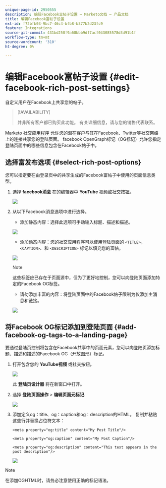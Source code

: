```yaml
---
unique-page-id: 2950555
description: 编辑Facebook富帖子设置 — Marketo文档 — 产品文档
title: 编辑Facebook富帖子设置
exl-id: f72bfb03-9bc7-46c4-bfb8-b377b2d23fc9
feature: Integrations
source-git-commit: 431bd258f9a68bbb9df7acf043085578d3d91b1f
workflow-type: tm+mt
source-wordcount: '310'
ht-degree: 0%

---
```


# 编辑Facebook富帖子设置 {#edit-facebook-rich-post-settings}

自定义用户在Facebook上共享您的帖子。

>[!AVAILABILITY]
>
>并非所有客户都已购买此功能。 有关详细信息，请与您的销售代表联系。

Marketo [社交应用程序](/help/marketo/product-docs/demand-generation/social/social-functions/add-a-social-button-on-a-landing-page.md) 允许您的潜在客户与其在Facebook、Twitter等社交网络上的连接共享您的登陆页面。 facebook OpenGraph标记（OG标记）允许您指定登陆页面中的哪些信息包含在Facebook帖子中。

## 选择富发布选项 {#select-rich-post-options}

您可以指定要在由登录页中的共享生成的Facebook富帖子中使用的页面信息类型。

1. 选择 **facebook消息** 在的编辑器中 **YouTube** 视频或社交按钮。

   ![](assets/image2014-9-22-16-3a47-3a21.png)

1. 从以下Facebook消息选项中进行选择。

   * 添加静态内容：选择此选项可手动输入标题、描述和描述。

   ![](assets/image2014-9-22-16-3a48-3a0.png)

   * 添加动态内容：您的社交应用程序可以使用登陆页面的 `<TITLE>`， `<CAPTION>`、和 `<DESCRIPTION>` 标记以填充您的富帖。

   ![](assets/image2014-9-22-16-3a48-3a9.png)

   >[!NOTE]
   >
   >这些标签应已存在于页面源中，但为了更好地控制，您可以向登陆页面添加特定的Facebook OG标签。

   * 请勿添加丰富的内容：将登陆页面中的Facebook帖子限制为仅添加主消息和链接。

   ![](assets/image2014-9-22-16-3a48-3a18.png)

## 将Facebook OG标记添加到登陆页面 {#add-facebook-og-tags-to-a-landing-page}

要通过登陆页控制将包含在Facebook共享中的页面元素，您可以向登陆页添加标题、描述和描述的Facebook OG（开放图形）标记。

1. 打开包含您的 **YouTube视频** 或社交按钮。

   ![](assets/image2014-9-22-16-3a51-3a28.png)

   此 **登陆页设计器** 将在新窗口中打开。

1. 选择 **登陆页面操作** > **编辑页面元标记**.

   ![](assets/image2014-9-22-16-3a51-3a36.png)

1. 添加定义og：title、og：caption和og：description的HTML。 复制并粘贴这些行并替换占位符文本：

   `<meta property="og:title" content="My Post Title"/>`

   `<meta property="og:caption" content="My Post Caption"/>`

   `<meta property="og:description" content="This text appears in the post description"/>`

   ![](assets/image2014-9-22-16-3a52-3a8.png)

>[!NOTE]
>
>在添加OGHTML时，请务必注意使用正确的标记语法。
